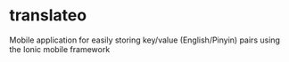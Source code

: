 # translateo
Mobile application for easily storing key/value (English/Pinyin) pairs using the Ionic mobile framework
